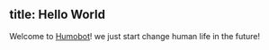 title: Hello World
---
Welcome to [Humobot](http://humobot.com/)! we just start change human life in the future! 
